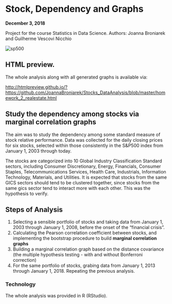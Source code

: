 # Stock, Dependency and Graphs
**December 3, 2018**

Project for the course Statistics in Data Science.
Authors: Joanna Broniarek and Guilherme Vescovi Nicchio

![sp500](https://www.avatrade.com/wp-content/uploads/2018/04/SP-500.jpg)

## HTML preview.
The whole analysis along with all generated graphs is available via: 

http://htmlpreview.github.io/?https://github.com/JoannaBroniarek/Stocks_DataAnalysis/blob/master/homework_2_realestate.html


## Study the dependency among stocks via marginal correlation graphs
The aim was to study the dependency among some standard measure of stock relative performance. Data was collected for the daily closing prices for six stocks, selected within those consistently in the S&P500 index from January 1, 2003 through today.

The stocks are categorized into 10 Global Industry Classification Standard sectors, including Consumer Discretionary,
Energy, Financials, Consumer Staples, Telecommunications Services, Health Care, Industrials, Information
Technology, Materials, and Utilities. It is expected that stocks from the same GICS sectors should tend to be clustered together, since stocks from the same gics sector tend to interact more with each other. This was the hypothesis to verify.

## Steps of Analysis
1. Selecting a sensible portfolio of stocks and taking data from January 1, 2003 through January 1, 2008, before the onset of the
“financial crisis”. 
2. Calculating the Pearson correlation coefficient between stocks, and implementing the bootstrap
procedure to build **marginal correlation graphs**
3. Building a marginal correlation graph based on the distance covariance (the multiple hypothesis testing - with and without Bonferroni correction)
4. For the same portfolio of stocks, grabing data from January 1, 2013 through January 1, 2018. Repeating the previous analysis.

### Technology
The whole analysis was provided in R (RStudio).
